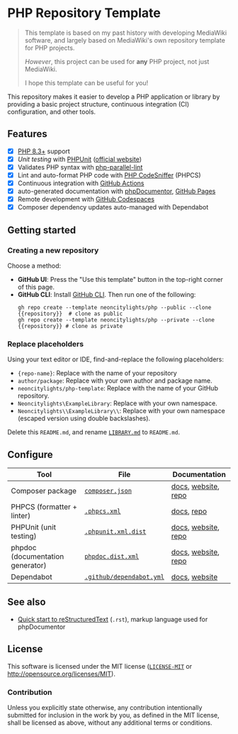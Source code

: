 # PHP Repository Template

> This template is based on my past history with developing MediaWiki software, and largely based on MediaWiki's own repository template for PHP projects.
>
> *However*, this project can be used for **any** PHP project, not just MediaWiki.
>
> I hope this template can be useful for you!

This repository makes it easier to develop a PHP application or library by providing a basic project structure, continuous integration (CI) configuration, and other tools.

## Features

- [x] [PHP 8.3+](https://www.php.net/releases/8.3/en.php) support
- [x] *Unit testing* with [PHPUnit](https://github.com/sebastianbergmann/phpunit/) ([official website](https://phpunit.de/))
- [x] Validates PHP syntax with [php-parallel-lint](https://github.com/php-parallel-lint/PHP-Parallel-Lint)
- [x] Lint and auto-format PHP code with [PHP CodeSniffer](https://github.com/squizlabs/PHP_CodeSniffer) (PHPCS)
- [x] Continuous integration with [GitHub Actions](https://github.com/features/actions)
- [x] auto-generated documentation with [phpDocumentor](https://www.phpdoc.org/), [GitHub Pages](https://docs.github.com/en/pages)
- [x] Remote development with [GitHub Codespaces](https://github.com/features/codespaces)
- [x] Composer dependency updates auto-managed with Dependabot

## Getting started

### Creating a new repository
Choose a method:
- **GitHub UI**: Press the "Use this template" button in the top-right corner of this page.
- **GitHub CLI**: Install [GitHub CLI](https://cli.github.com). Then run one of the following:
  ```shell
  gh repo create --template neoncitylights/php --public --clone {{repository}}  # clone as public
  gh repo create --template neoncitylights/php --private --clone {{repository}} # clone as private
  ```

### Replace placeholders

Using your text editor or IDE, find-and-replace the following placeholders:

- `{repo-name}`: Replace with the name of your repository
- `author/package`: Replace with your own author and package name.
- `neoncitylights/php-template`: Replace with the name of your GitHub repository.
- `Neoncitylights\ExampleLibrary`: Replace with your own namespace.
- `Neoncitylights\\ExampleLibrary\\`: Replace with your own namespace (escaped version using double backslashes).

Delete this `README.md`, and rename [`LIBRARY.md`](./LIBRARY.md) to `README.md`.

## Configure

| Tool | File | Documentation |
| ---- | ---- | ------------- |
| Composer package | [`composer.json`](./composer.json) | [docs](https://getcomposer.org/doc/04-schema.md), [website](https://getcomposer.org/), [repo](https://github.com/composer/composer) |
| PHPCS (formatter + linter) | [`.phpcs.xml`](./.phpcs.xml) | [docs](https://github.com/squizlabs/PHP_CodeSniffer/wiki/Advanced-Usage#using-a-default-configuration-file), [repo](https://github.com/squizlabs/PHP_CodeSniffer) |
| PHPUnit (unit testing) | [`.phpunit.xml.dist`](./.phpunit.xml.dist) | [docs](https://phpunit.readthedocs.io/en/11.5/configuration.html), [website](https://phpunit.de/), [repo](https://github.com/sebastianbergmann/phpunit) |
| phpdoc (documentation generator) | [`phpdoc.dist.xml`](./phpdoc.dist.xml) | [docs](https://docs.phpdoc.org/3.0/guide/references/configuration.html), [website](https://www.phpdoc.org/), [repo](https://github.com/phpdocumentor/phpdocumentor) |
| Dependabot | [`.github/dependabot.yml`](./.github/dependabot.yml) | [docs](https://docs.github.com/en/code-security/dependabot/dependabot-version-updates/configuration-options-for-the-dependabot.yml-file), [website](https://github.com/dependabot) |

## See also

- [Quick start to reStructuredText](https://docutils.sourceforge.io/docs/user/rst/quickstart.html) (`.rst`), markup language used for phpDocumentor

## License

This software is licensed under the MIT license ([`LICENSE-MIT`](./LICENSE) or <http://opensource.org/licenses/MIT>).

### Contribution

Unless you explicitly state otherwise, any contribution intentionally submitted for inclusion in the work by you, as defined in the MIT license, shall be licensed as above, without any additional terms or conditions.
